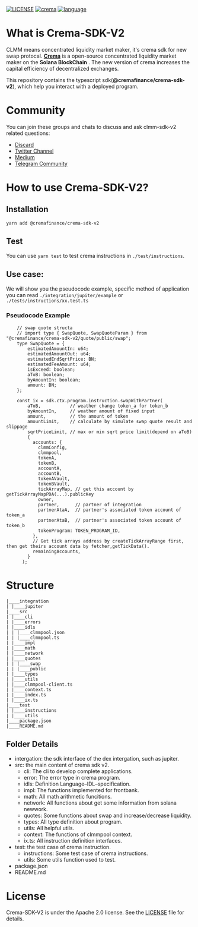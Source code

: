 [![LICENSE](https://img.shields.io/badge/license-Apache2-green)](./LICENSE)
[![crema](https://img.shields.io/badge/protocol-crema-blue)](https://www.crema.finance/)
[![language](https://img.shields.io/badge/Language-typescript-blue)](https://www.typescriptlang.org/)

# What is Crema-SDK-V2
CLMM means concentrated liquidity market maker, it's crema sdk for new swap protocal. **[Crema](https://www.crema.finance/)** is a open-source concentrated liquidity market maker on the **Solana BlockChain** . The new version of crema increases the capital efficiency of decentralized exchanges.

This repository contains the typescript sdk(**@cremafinance/crema-sdk-v2**), which help you interact with a deployed program.

# Community 
You can join these groups and chats to discuss and ask clmm-sdk-v2 related questions:

 - [Discard](https://discord.com/channels/898196754678284308/910120408785760266)
 - [Twitter Channel](https://twitter.com/Crema_Finance)
 - [Medium](https://medium.com/@Crema.finance)
 - [Telegram Community](https://t.me/cremafinance)

# How to use Crema-SDK-V2?
## Installation
```
yarn add @cremafinance/crema-sdk-v2
```
## Test
You can use `yarn test` to test crema instructions in `./test/instructions`.

## Use case:
We will show you the pseudocode example, specific method of application you can read `./integration/jupiter/example` or `./tests/instructions/xx.test.ts`
 

### Pseudocode Example
```
    // swap quote structa
    // import type { SwapQuote, SwapQuoteParam } from "@cremafinance/crema-sdk-v2/quote/public/swap";
    type SwapQuote = {
        estimatedAmountIn: u64;
        estimatedAmountOut: u64;
        estimatedEndSqrtPrice: BN;
        estimatedFeeAmount: u64;
        isExceed: boolean;
        aToB: boolean;
        byAmountIn: boolean;
        amount: BN;
    };

    const ix = sdk.ctx.program.instruction.swapWithPartner(
        aToB,           // weather change token_a for token_b
        byAmountIn,     // weather amount of fixed input 
        amount,         // the amount of token
        amountLimit,    // calculate by simulate swap quote result and slippage
        sqrtPriceLimit, // max or min sqrt price limit(depend on aToB)
        {
          accounts: {
            clmmConfig,
            clmmpool,
            tokenA,
            tokenB,
            accountA,
            accountB,
            tokenAVault,
            tokenBVault,
            tickArrayMap, // get this account by getTickArrayMapPDA(...).publicKey
            owner,
            partner,      // partner of integration
            partnerAtaA,  // partner's associated token account of token_a
            partnerAtaB,  // partner's associated token account of token_b
            tokenProgram: TOKEN_PROGRAM_ID,
          },
          // Get tick arrays address by createTickArrayRange first, then get theirs account data by fetcher,getTickData().
          remainingAccounts, 
        }
      );
```

# Structure
```
|____integration
| |____jupiter
|____src
| |____cli
| |____errors
| |____idls
| | |____clmmpool.json
| | |____clmmpool.ts
| |____impl
| |____math
| |____network
| |____quotes
| | |____swap
| | |____public
| |____types
| |____utils
| |____clmmpool-client.ts
| |____context.ts
| |____index.ts
| |____ix.ts
|____test
| |____instructions
| |____utils
|____package.json
|____README.md
```

## Folder Details
- intergation: the sdk interface of the dex intergation, such as jupiter.
- src: the main content of crema sdk v2.
    - cli: The cli to develop complete applications.
    - error: The error type in crema program.
    - idls: Definition Language–IDL–specification.
    - impl: The functions implemented for frontbank.
    - math: All math arithmetic funcitions.
    - network: All functions about get some information from solana newwork.
    - quotes: Some functions about swap and increase/decrease liquidity.
    - types: All type definition about program.
    - utils: All helpful utils.
    - context: The functions of clmmpool context.
    - ix.ts: All instruction definition interfaces.
- test: the test case of crema instruction.
    - instructions: Some test case of crema instructions.
    - utils: Some utils function used to test.
- package.json
- README.md

# License
Crema-SDK-V2 is under the Apache 2.0 license. See the [LICENSE](./LICENSE) file for details.
